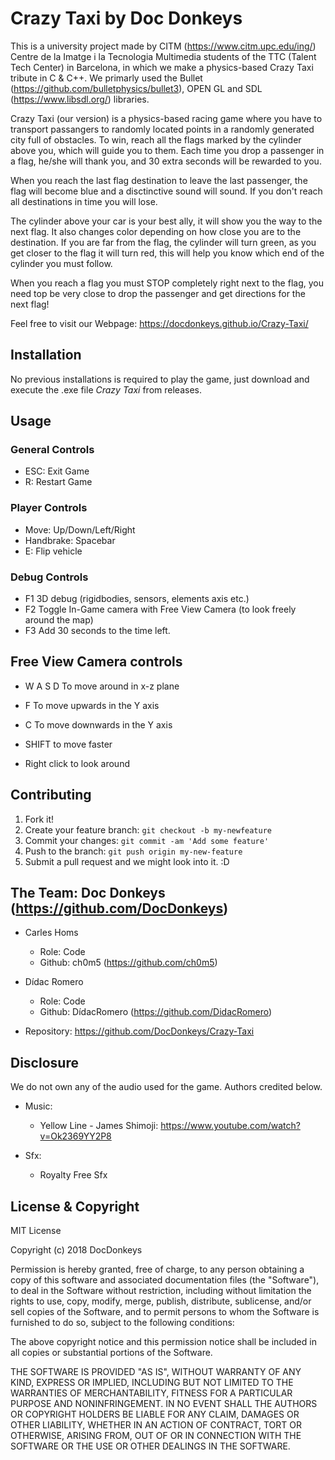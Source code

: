 ﻿# Crazy Taxi by Doc Donkeys
This is a university project made by CITM (https://www.citm.upc.edu/ing/) Centre de la Imatge i la Tecnologia Multimedia students of the TTC (Talent Tech Center) in Barcelona, in which we make a physics-based Crazy Taxi tribute in C & C++. We primarly used the Bullet (https://github.com/bulletphysics/bullet3), OPEN GL and SDL (https://www.libsdl.org/) libraries.

Crazy Taxi (our version) is a physics-based racing game where you have to transport passangers to randomly located points in a randomly generated city full of obstacles.
To win, reach all the flags marked by the cylinder above you, which will guide you to them. Each time you drop a passenger in a flag, he/she will thank you, and 30 extra seconds
will be rewarded to you.

When you reach the last flag destination to leave the last passenger, the flag will become blue and a disctinctive sound will sound.
If you don't reach all destinations in time you will lose.

The cylinder above your car is your best ally, it will show you the way to the next flag. It also changes color depending on how close you are to the destination.
If you are far from the flag, the cylinder will turn green, as you get closer to the flag it will turn red, this will help you know which end
of the cylinder you must follow.

When you reach a flag you must STOP completely right next to the flag, you need top be very close to drop the passenger and get directions for the next flag!

Feel free to visit our Webpage: https://docdonkeys.github.io/Crazy-Taxi/

## Installation
No previous installations is required to play the game, just download and execute the .exe file *Crazy Taxi* from releases.

## Usage
### General Controls
* ESC: Exit Game
* R: Restart Game

### Player Controls
* Move: Up/Down/Left/Right
* Handbrake: Spacebar
* E: Flip vehicle

### Debug Controls
* F1 3D debug (rigidbodies, sensors, elements axis etc.)
* F2 Toggle In-Game camera with Free View Camera (to look freely around the map)
* F3 Add 30 seconds to the time left.

## Free View Camera controls
* W A S D To move around in x-z plane
* F To move upwards in the Y axis
* C To move downwards in the Y axis
* SHIFT to move faster

* Right click to look around


## Contributing
1. Fork it!
2. Create your feature branch: `git checkout -b my-newfeature`
3. Commit your changes: `git commit -am 'Add some
feature'`
4. Push to the branch: `git push origin my-new-feature`
5. Submit a pull request and we might look into it. :D

## The Team: Doc Donkeys (https://github.com/DocDonkeys)
* Carles Homs 
  * Role: Code
  * Github: ch0m5 (https://github.com/ch0m5)

* Dídac Romero
  * Role: Code
  * Github: DídacRomero (https://github.com/DidacRomero)

* Repository: https://github.com/DocDonkeys/Crazy-Taxi

## Disclosure
We do not own any of the audio used for the game. Authors credited below.

* Music:
	* Yellow Line - James Shimoji: https://www.youtube.com/watch?v=Ok2369YY2P8

* Sfx:
	* Royalty Free Sfx

## License & Copyright 

MIT License

Copyright (c) 2018 DocDonkeys

Permission is hereby granted, free of charge, to any person obtaining a copy
of this software and associated documentation files (the "Software"), to deal
in the Software without restriction, including without limitation the rights
to use, copy, modify, merge, publish, distribute, sublicense, and/or sell
copies of the Software, and to permit persons to whom the Software is
furnished to do so, subject to the following conditions:

The above copyright notice and this permission notice shall be included in all
copies or substantial portions of the Software.

THE SOFTWARE IS PROVIDED "AS IS", WITHOUT WARRANTY OF ANY KIND, EXPRESS OR
IMPLIED, INCLUDING BUT NOT LIMITED TO THE WARRANTIES OF MERCHANTABILITY,
FITNESS FOR A PARTICULAR PURPOSE AND NONINFRINGEMENT. IN NO EVENT SHALL THE
AUTHORS OR COPYRIGHT HOLDERS BE LIABLE FOR ANY CLAIM, DAMAGES OR OTHER
LIABILITY, WHETHER IN AN ACTION OF CONTRACT, TORT OR OTHERWISE, ARISING FROM,
OUT OF OR IN CONNECTION WITH THE SOFTWARE OR THE USE OR OTHER DEALINGS IN THE
SOFTWARE.